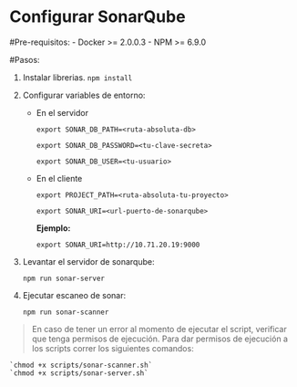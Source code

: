 # Configurar SonarQube

#Pre-requisitos:
    - Docker >= 2.0.0.3
    - NPM >= 6.9.0

#Pasos:
1. Instalar librerias. `npm install`

1. Configurar variables de entorno:

    - En el servidor 
    
        `export SONAR_DB_PATH=<ruta-absoluta-db>`
        
        `export SONAR_DB_PASSWORD=<tu-clave-secreta>`
        
        `export SONAR_DB_USER=<tu-usuario>`
    
    - En el cliente

        `export PROJECT_PATH=<ruta-absoluta-tu-proyecto>`
        
        `export SONAR_URI=<url-puerto-de-sonarqube>`

        **Ejemplo:**

        `export SONAR_URI=http://10.71.20.19:9000`
    
1. Levantar el servidor de sonarqube:
    
    `npm run sonar-server`

1. Ejecutar escaneo de sonar:

    `npm run sonar-scanner`


> En caso de tener un error al momento de ejecutar el script, verificar que tenga permisos de ejecución. Para dar permisos de ejecución a los scripts correr los siguientes comandos:

    `chmod +x scripts/sonar-scanner.sh`
    `chmod +x scripts/sonar-server.sh`
